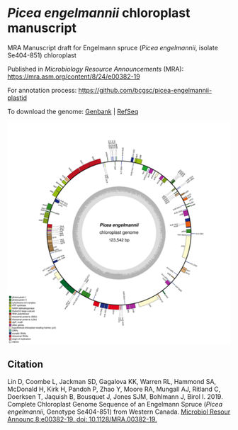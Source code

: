 # _Picea engelmannii_ chloroplast manuscript
MRA Manuscript draft for Engelmann spruce (_Picea engelmannii_, isolate Se404-851) chloroplast

Published in _Microbiology Resource Announcements_ (MRA): https://mra.asm.org/content/8/24/e00382-19

For annotation process: https://github.com/bcgsc/picea-engelmannii-plastid

To download the genome: [Genbank](https://www.ncbi.nlm.nih.gov/nuccore/MK241981) | [RefSeq](https://www.ncbi.nlm.nih.gov/nucleotide/NC_041067.1)

![Se404-851_chloroplast_genome](https://github.com/dy-lin/es-cp-manuscript/blob/master/Se404-851.png)
## Citation
Lin D, Coombe L, Jackman SD, Gagalova KK, Warren RL, Hammond SA, McDonald H, Kirk H, Pandoh P, Zhao Y, Moore RA, Mungall AJ, Ritland C, Doerksen T, Jaquish B, Bousquet J, Jones SJM, Bohlmann J, Birol I. 2019. Complete Chloroplast Genome Sequence of an Engelmann Spruce (_Picea engelmannii_, Genotype Se404-851) from Western Canada. [Microbiol Resour Announc 8:e00382-19. doi: 10.1128/MRA.00382-19.](https://mra.asm.org/content/8/24/e00382-19)
